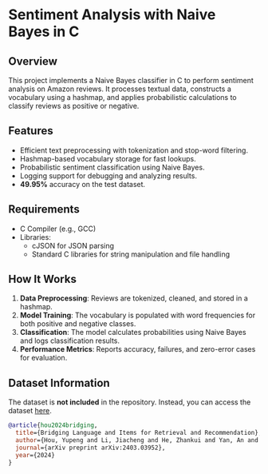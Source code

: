 # Sentiment Analysis with Naive Bayes in C

## Overview
This project implements a Naive Bayes classifier in C to perform sentiment analysis on Amazon reviews. It processes textual data, constructs a vocabulary using a hashmap, and applies probabilistic calculations to classify reviews as positive or negative.

## Features
- Efficient text preprocessing with tokenization and stop-word filtering.
- Hashmap-based vocabulary storage for fast lookups.
- Probabilistic sentiment classification using Naive Bayes.
- Logging support for debugging and analyzing results.
- **49.95%** accuracy on the test dataset.

## Requirements
- C Compiler (e.g., GCC)
- Libraries:
  - cJSON for JSON parsing
  - Standard C libraries for string manipulation and file handling

## How It Works
1. **Data Preprocessing**: Reviews are tokenized, cleaned, and stored in a hashmap.
2. **Model Training**: The vocabulary is populated with word frequencies for both positive and negative classes.
3. **Classification**: The model calculates probabilities using Naive Bayes and logs classification results.
4. **Performance Metrics**: Reports accuracy, failures, and zero-error cases for evaluation.

## Dataset Information
The dataset is **not included** in the repository. Instead, you can access the dataset [here](https://amazon-reviews-2023.github.io/main.html).

```bibtex
@article{hou2024bridging,
  title={Bridging Language and Items for Retrieval and Recommendation},
  author={Hou, Yupeng and Li, Jiacheng and He, Zhankui and Yan, An and Chen, Xiusi and McAuley, Julian},
  journal={arXiv preprint arXiv:2403.03952},
  year={2024}
}
```
